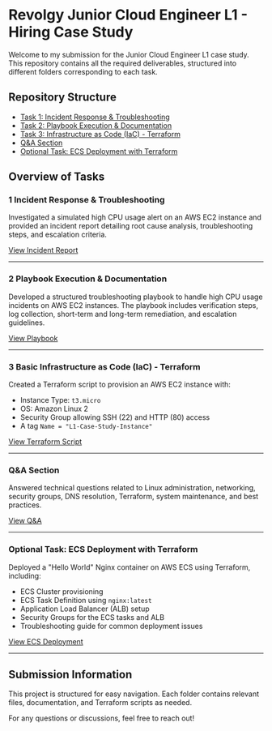 # Revolgy Junior Cloud Engineer L1 - Hiring Case Study

Welcome to my submission for the Junior Cloud Engineer L1 case study. This repository contains all the required deliverables, structured into different folders corresponding to each task.

## Repository Structure

- [Task 1: Incident Response & Troubleshooting](https://github.com/IbeChuksVictor/Revolgy-L1-Case-Study-Solutions/tree/main/task1_incident_response)
- [Task 2: Playbook Execution & Documentation](https://github.com/IbeChuksVictor/Revolgy-L1-Case-Study-Solutions/tree/main/task2_playbook)
- [Task 3: Infrastructure as Code (IaC) - Terraform](https://github.com/IbeChuksVictor/Revolgy-L1-Case-Study-Solutions/tree/main/task3_terraform)
- [Q&A Section](https://github.com/IbeChuksVictor/Revolgy-L1-Case-Study-Solutions/tree/main/task4_qna)
- [Optional Task: ECS Deployment with Terraform](https://github.com/IbeChuksVictor/Revolgy-L1-Case-Study-Solutions/tree/main/task5_optional_ecs)

## Overview of Tasks

### 1️ Incident Response & Troubleshooting
Investigated a simulated high CPU usage alert on an AWS EC2 instance and provided an incident report detailing root cause analysis, troubleshooting steps, and escalation criteria.

[View Incident Report](https://github.com/IbeChuksVictor/Revolgy-L1-Case-Study-Solutions/tree/main/task1_incident_response)

------
### 2️ Playbook Execution & Documentation
Developed a structured troubleshooting playbook to handle high CPU usage incidents on AWS EC2 instances. The playbook includes verification steps, log collection, short-term and long-term remediation, and escalation guidelines.

[View Playbook](https://github.com/IbeChuksVictor/Revolgy-L1-Case-Study-Solutions/tree/main/task2_playbook)

------
### 3️ Basic Infrastructure as Code (IaC) - Terraform
Created a Terraform script to provision an AWS EC2 instance with:
- Instance Type: `t3.micro`
- OS: Amazon Linux 2
- Security Group allowing SSH (22) and HTTP (80) access
- A tag `Name = "L1-Case-Study-Instance"`

[View Terraform Script](https://github.com/IbeChuksVictor/Revolgy-L1-Case-Study-Solutions/tree/main/task3_terraform)

------
### Q&A Section
Answered technical questions related to Linux administration, networking, security groups, DNS resolution, Terraform, system maintenance, and best practices.

[View Q&A](https://github.com/IbeChuksVictor/Revolgy-L1-Case-Study-Solutions/tree/main/task4_qna)

------
###  Optional Task: ECS Deployment with Terraform
Deployed a "Hello World" Nginx container on AWS ECS using Terraform, including:
- ECS Cluster provisioning
- ECS Task Definition using `nginx:latest`
- Application Load Balancer (ALB) setup
- Security Groups for the ECS tasks and ALB
- Troubleshooting guide for common deployment issues

[View ECS Deployment](https://github.com/IbeChuksVictor/Revolgy-L1-Case-Study-Solutions/tree/main/task5_optional_ecs)

------
## Submission Information
This project is structured for easy navigation. Each folder contains relevant files, documentation, and Terraform scripts as needed.

For any questions or discussions, feel free to reach out!
